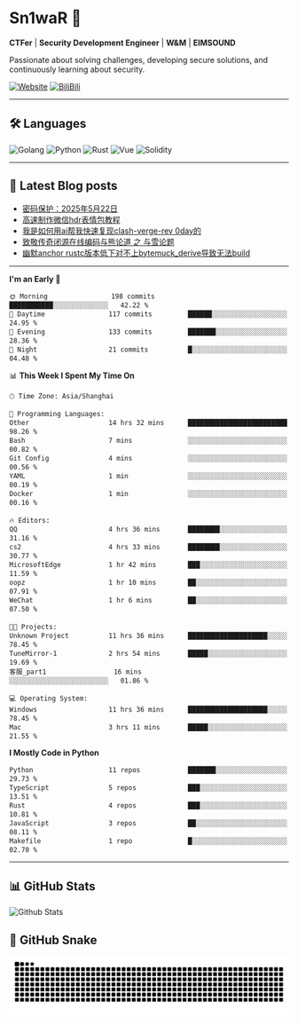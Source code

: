 # Sn1waR 👋

**CTFer** | **Security Development Engineer** | **W&M** | **EIMSOUND**

Passionate about solving challenges, developing secure solutions, and continuously learning about security.

[![Website](https://img.shields.io/website?url=https%3A%2F%2Fwww.snowywar.top)](https://www.snowywar.top) 
[![BiliBili](https://img.shields.io/badge/BiliBili-哔哩哔哩-00A1D6?style=flat&logo=bilibili&logoColor=white)](https://space.bilibili.com/8389161)  

---

## 🛠️ Languages
![Golang](https://img.shields.io/badge/-Golang-00ADD8?style=flat&logo=go&logoColor=white)
![Python](https://img.shields.io/badge/-Python-3776AB?style=flat&logo=python&logoColor=white)
![Rust](https://img.shields.io/badge/-Rust-000000?style=flat&logo=rust&logoColor=white)
![Vue](https://img.shields.io/badge/-Vue.js-4FC08D?style=flat&logo=vue.js&logoColor=white)
![Solidity](https://img.shields.io/badge/-Solidity-363636?style=flat&logo=solidity&logoColor=white)

---
## 📖 Latest Blog posts
<!-- BLOG-POST-LIST:START -->
- [密码保护：2025年5月22日](https://www.snowywar.top/4616.html)
- [高速制作微信hdr表情包教程](https://www.snowywar.top/4612.html)
- [我是如何用ai帮我快速复现clash-verge-rev 0day的](https://www.snowywar.top/4595.html)
- [致敬传奇闭源在线编码与熊论道 之 与雪论题](https://www.snowywar.top/4590.html)
- [幽默anchor rustc版本低下对不上bytemuck_derive导致无法build](https://www.snowywar.top/4587.html)
<!-- BLOG-POST-LIST:END -->
---
<!--START_SECTION:waka-->
**I'm an Early 🐤** 

```text
🌞 Morning                198 commits         ███████████░░░░░░░░░░░░░░   42.22 % 
🌆 Daytime                117 commits         ██████░░░░░░░░░░░░░░░░░░░   24.95 % 
🌃 Evening                133 commits         ███████░░░░░░░░░░░░░░░░░░   28.36 % 
🌙 Night                  21 commits          █░░░░░░░░░░░░░░░░░░░░░░░░   04.48 % 
```


📊 **This Week I Spent My Time On** 

```text
🕑︎ Time Zone: Asia/Shanghai

💬 Programming Languages: 
Other                    14 hrs 32 mins      █████████████████████████   98.26 % 
Bash                     7 mins              ░░░░░░░░░░░░░░░░░░░░░░░░░   00.82 % 
Git Config               4 mins              ░░░░░░░░░░░░░░░░░░░░░░░░░   00.56 % 
YAML                     1 min               ░░░░░░░░░░░░░░░░░░░░░░░░░   00.19 % 
Docker                   1 min               ░░░░░░░░░░░░░░░░░░░░░░░░░   00.16 % 

🔥 Editors: 
QQ                       4 hrs 36 mins       ████████░░░░░░░░░░░░░░░░░   31.16 % 
cs2                      4 hrs 33 mins       ████████░░░░░░░░░░░░░░░░░   30.77 % 
MicrosoftEdge            1 hr 42 mins        ███░░░░░░░░░░░░░░░░░░░░░░   11.59 % 
oopz                     1 hr 10 mins        ██░░░░░░░░░░░░░░░░░░░░░░░   07.91 % 
WeChat                   1 hr 6 mins         ██░░░░░░░░░░░░░░░░░░░░░░░   07.50 % 

🐱‍💻 Projects: 
Unknown Project          11 hrs 36 mins      ████████████████████░░░░░   78.45 % 
TuneMirror-1             2 hrs 54 mins       █████░░░░░░░░░░░░░░░░░░░░   19.69 % 
客服_part1                 16 mins             ░░░░░░░░░░░░░░░░░░░░░░░░░   01.86 % 

💻 Operating System: 
Windows                  11 hrs 36 mins      ████████████████████░░░░░   78.45 % 
Mac                      3 hrs 11 mins       █████░░░░░░░░░░░░░░░░░░░░   21.55 % 
```

**I Mostly Code in Python** 

```text
Python                   11 repos            ███████░░░░░░░░░░░░░░░░░░   29.73 % 
TypeScript               5 repos             ███░░░░░░░░░░░░░░░░░░░░░░   13.51 % 
Rust                     4 repos             ███░░░░░░░░░░░░░░░░░░░░░░   10.81 % 
JavaScript               3 repos             ██░░░░░░░░░░░░░░░░░░░░░░░   08.11 % 
Makefile                 1 repo              █░░░░░░░░░░░░░░░░░░░░░░░░   02.70 % 
```




<!--END_SECTION:waka-->
---

## 📊 GitHub Stats
![Github Stats](https://github-readme-stats.vercel.app/api?username=jiayuqi7813&show_icons=true&theme=radical)

## 🐍 GitHub Snake
<picture>
  <source media="(prefers-color-scheme: dark)" srcset="https://raw.githubusercontent.com/jiayuqi7813/jiayuqi7813/output/github-contribution-grid-snake-dark.svg">
  <source media="(prefers-color-scheme: light)" srcset="https://raw.githubusercontent.com/jiayuqi7813/jiayuqi7813/output/github-contribution-grid-snake.svg">
  <img alt="github contribution grid snake animation" src="https://raw.githubusercontent.com/jiayuqi7813/jiayuqi7813/output/github-contribution-grid-snake.svg">
</picture>

